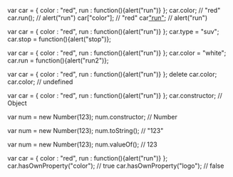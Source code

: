 var car = {
	color : "red",
	run : function(){alert("run")}
};
car.color;     // "red"
car.run();     // alert("run")
car["color"];  // "red"
car["run"]();  // alert("run")

var car = {
	color : "red",
	run : function(){alert("run")}
};
car.type = "suv";
car.stop = function(){alert("stop")};

var car = {
	color : "red",
	run : function(){alert("run")}
};
car.color = "white";
car.run = function(){alert("run2")};

var car = {
	color : "red",
	run : function(){alert("run")}
};
delete car.color;
car.color;  // undefined

var car = {
	color : "red",
	run : function(){alert("run")}
};
car.constructor;   // Object

var num = new Number(123);
num.constructor;   // Number

var num = new Number(123);
num.toString();  // "123"

var num = new Number(123);
num.valueOf();   // 123

var car = {
	color : "red",
	run : function(){alert("run")}
};
car.hasOwnProperty("color");  // true
car.hasOwnProperty("logo");   // false